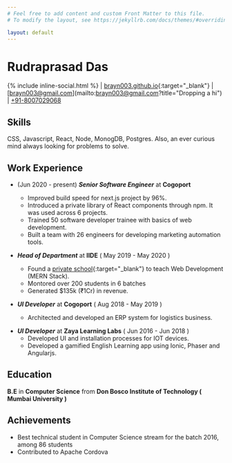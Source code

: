 ```yaml
---
# Feel free to add content and custom Front Matter to this file.
# To modify the layout, see https://jekyllrb.com/docs/themes/#overriding-theme-defaults

layout: default
---
```


# Rudraprasad Das
{% include inline-social.html %} | [brayn003.github.io](https://brayn003.github.io){:target="_blank"} | [brayn003@gmail.com](mailto:brayn003@gmail.com?title="Dropping a hi") | [+91-8007029068](tel:+91-8007029068)

## Skills
CSS, Javascript, React, Node, MonogDB, Postgres.
Also, an ever curious mind always looking for problems to solve.

## Work Experience

<!-- - ***CTO*** at **Fitlete** ( May 2020 - present )   -->
<!-- **[Fitlete App](https://fitlete.co){:target="_blank"}** - Creating a platform for fitness trainers to monetize their workouts. Built the app with React Native and the backend with Node.js, Express, MongoDB and AWS Lambda. Managing a team of 2 interns. -->

- (Jun 2020 - present) ***Senior Software Engineer*** at **Cogoport**     
  - Improved build speed for next.js project by 96%.
  - Introduced a private library of React components through npm. It was used across 6 projects.
  - Trained 50 software developer trainee with basics of web development.
  - Built a team with 26 engineers for developing marketing automation tools.


- ***Head of Department*** at **IIDE** ( May 2019 - May 2020 )  
  - Found a [private school](https://iide.co/full-stack-developer-course-in-mumbai/){:target="_blank"} to teach Web Development (MERN Stack). 
  - Montored over 200 students in 6 batches
  - Generated $135k (₹1Cr) in revenue.


- ***UI Developer***  at **Cogoport** ( Aug 2018 - May 2019 )  
  - Architected and developed an ERP system for logistics business.
<!-- - ***Tech Partner*** at **Klick Consulting** ( Jan 2018 - Sep 2019 )  
**[KlickApp](https://github.com/brayn003/klick-new-app){:target="_blank"}** - Created an invoicing web app using React, Redux for frontend and Node.js, Express and MongoDB in backend. -->
<!-- - ***Front-end Developer*** at **Hyperstate.tech** ( Jun 2018 - Sep 2018 )  
**viropost.com** - Created a social networking site to share pictures and videos using React and Redux. -->


- ***UI Developer*** at **Zaya Learning Labs** ( Jun 2016 - Jun 2018 )  
  - Developed UI and installation processes for IOT devices.  
  - Developed a gamified English Learning app using Ionic, Phaser and Angularjs.


## Education
**B.E** in **Computer Science** from **Don Bosco Institute of Technology ( Mumbai University )**

## Achievements
- Best technical student in Computer Science stream for the batch 2016, among 86 students
- Contributed to Apache Cordova